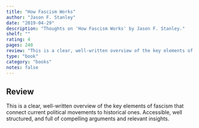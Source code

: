 ```yaml
---
title: "How Fascism Works"
author: "Jason F. Stanley"
date: "2019-04-29"
description: "Thoughts on 'How Fascism Works' by Jason F. Stanley."
shelf: ""
rating: 4
pages: 240
review: "This is a clear, well-written overview of the key elements of fascism that connect current political movements to historical ones. Accessible, well structured, and full of compelling arguments and relevant insights."
type: "book"
category: "books"
notes: false
---
```


## Review

This is a clear, well-written overview of the key elements of fascism that connect current political movements to historical ones. Accessible, well structured, and full of compelling arguments and relevant insights.
